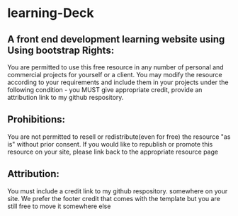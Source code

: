 # learning-Deck
A front end development learning website using
Using bootstrap
Rights:
-------

You are permitted to use this free resource in any number of personal and commercial projects for 
yourself or a client. You may modify the resource according to your requirements and include them 
in your projects under the following condition - you MUST give appropriate credit, provide an 
attribution link to my github respository.

Prohibitions:
-------------

You are not permitted to resell or redistribute(even for free) the resource "as is" without 
prior consent. If you would like to republish or promote this resource on your site, please 
link back to the appropriate resource page

Attribution: 
------------

You must include a credit link to my github respository. somewhere on your site. 
We prefer the footer credit that comes with the template but you are still free to move it 
somewhere else
